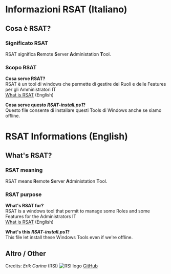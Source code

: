 # Informazioni RSAT (Italiano)


## Cosa è RSAT?

### Significato RSAT

RSAT significa **R**emote **S**erver **A**dministation **T**ool.

### Scopo RSAT

**Cosa serve RSAT?**  
RSAT è un tool di windows che permette di gestire dei Ruoli e delle Features per gli Amministratori IT  
[What is RSAT](https://www.techtarget.com/searchwindowsserver/definition/RSAT-Microsoft-Remote-Server-Administration-Tools) (English)

**Cosa serve questo *RSAT-install.ps1*?**  
Questo file consente di installare questi Tools di Windows anche se siamo offline.


# RSAT Informations (English)


## What's RSAT?

### RSAT meaning

RSAT means **R**emote **S**erver **A**dministation **T**ool.

### RSAT purpose

**What's RSAT for?**  
RSAT is a windows tool that permit to manage some Roles and some Features for the Administrators IT  
[What is RSAT](https://www.techtarget.com/searchwindowsserver/definition/RSAT-Microsoft-Remote-Server-Administration-Tools) (English)

**What's this *RSAT-install.ps1*?**  
This file let install these Windows Tools even if we're offline.


## Altro / Other 

Credits: *Erik Carina* (RSI) ![RSI logo](https://upload.wikimedia.org/wikipedia/en/e/ec/RSI_logo.svg)
[GitHub](https://github.com/Ek6pr0/RSAT_Offline_11)